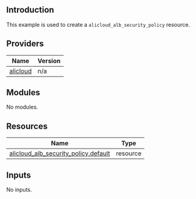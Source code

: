 ## Introduction

This example is used to create a `alicloud_alb_security_policy` resource.

<!-- BEGIN_TF_DOCS -->
## Providers

| Name | Version |
|------|---------|
| <a name="provider_alicloud"></a> [alicloud](#provider\_alicloud) | n/a |

## Modules

No modules.

## Resources

| Name | Type |
|------|------|
| [alicloud_alb_security_policy.default](https://registry.terraform.io/providers/aliyun/alicloud/latest/docs/resources/alb_security_policy) | resource |

## Inputs

No inputs.
<!-- END_TF_DOCS -->    